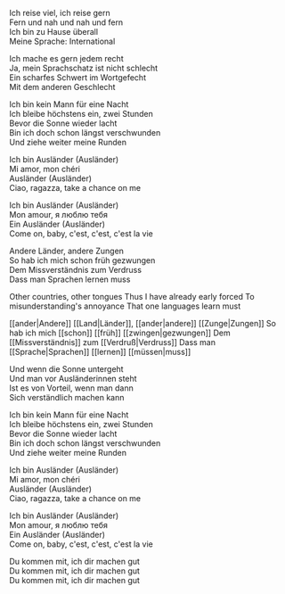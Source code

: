 Ich reise viel, ich reise gern  
Fern und nah und nah und fern  
Ich bin zu Hause überall  
Meine Sprache: International

Ich mache es gern jedem recht  
Ja, mein Sprachschatz ist nicht schlecht  
Ein scharfes Schwert im Wortgefecht  
Mit dem anderen Geschlecht

Ich bin kein Mann für eine Nacht  
Ich bleibe höchstens ein, zwei Stunden  
Bevor die Sonne wieder lacht  
Bin ich doch schon längst verschwunden  
Und ziehe weiter meine Runden

Ich bin Ausländer (Ausländer)  
Mi amor, mon chéri  
Ausländer (Ausländer)  
Ciao, ragazza, take a chance on me

Ich bin Ausländer (Ausländer)  
Mon amour, я люблю тебя  
Ein Ausländer (Ausländer)  
Come on, baby, c'est, c'est, c'est la vie

Andere Länder, andere Zungen  
So hab ich mich schon früh gezwungen  
Dem Missverständnis zum Verdruss  
Dass man Sprachen lernen muss

Other countries, other tongues
Thus I have already early forced
To misunderstanding's annoyance
That one languages learn must

[[ander|Andere]] [[Land|Länder]], [[ander|andere]] [[Zunge|Zungen]]
So hab ich mich [[schon]] [[früh]] [[zwingen|gezwungen]]
Dem [[Missverständnis]] zum [[Verdruß|Verdruss]]
Dass man [[Sprache|Sprachen]] [[lernen]] [[müssen|muss]]

Und wenn die Sonne untergeht  
Und man vor Ausländerinnen steht  
Ist es von Vorteil, wenn man dann  
Sich verständlich machen kann

Ich bin kein Mann für eine Nacht  
Ich bleibe höchstens ein, zwei Stunden  
Bevor die Sonne wieder lacht  
Bin ich doch schon längst verschwunden  
Und ziehe weiter meine Runden

Ich bin Ausländer (Ausländer)  
Mi amor, mon chéri  
Ausländer (Ausländer)  
Ciao, ragazza, take a chance on me

Ich bin Ausländer (Ausländer)  
Mon amour, я люблю тебя  
Ein Ausländer (Ausländer)  
Come on, baby, c'est, c'est, c'est la vie

Du kommen mit, ich dir machen gut  
Du kommen mit, ich dir machen gut  
Du kommen mit, ich dir machen gut